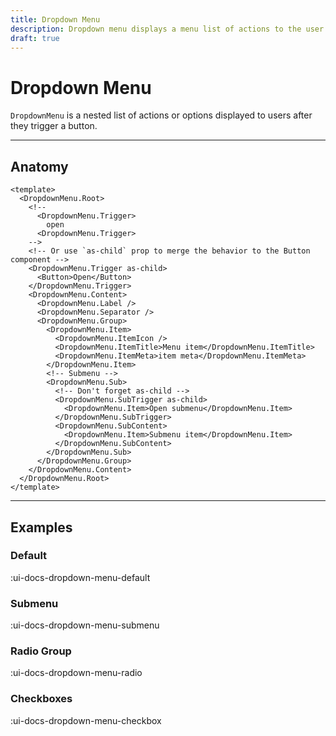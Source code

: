 ```yaml
---
title: Dropdown Menu
description: Dropdown menu displays a menu list of actions to the user after they trigger a button.
draft: true
---
```


# Dropdown Menu

`DropdownMenu` is a nested list of actions or options displayed to users after they trigger a button.

___

## Anatomy

```vue
<template>
  <DropdownMenu.Root>
    <!--
      <DropdownMenu.Trigger>
        open
      <DropdownMenu.Trigger>
    -->
    <!-- Or use `as-child` prop to merge the behavior to the Button component -->
    <DropdownMenu.Trigger as-child>
      <Button>Open</Button>
    </DropdownMenu.Trigger>
    <DropdownMenu.Content>
      <DropdownMenu.Label />
      <DropdownMenu.Separator />
      <DropdownMenu.Group>
        <DropdownMenu.Item>
          <DropdownMenu.ItemIcon />
          <DropdownMenu.ItemTitle>Menu item</DropdownMenu.ItemTitle>
          <DropdownMenu.ItemMeta>item meta</DropdownMenu.ItemMeta>
        </DropdownMenu.Item>
        <!-- Submenu -->
        <DropdownMenu.Sub>
          <!-- Don't forget as-child -->
          <DropdownMenu.SubTrigger as-child>
            <DropdownMenu.Item>Open submenu</DropdownMenu.Item>
          </DropdownMenu.SubTrigger>
          <DropdownMenu.SubContent>
            <DropdownMenu.Item>Submenu item</DropdownMenu.Item>
          </DropdownMenu.SubContent>
        </DropdownMenu.Sub>
      </DropdownMenu.Group>
    </DropdownMenu.Content>
  </DropdownMenu.Root>
</template>
```
___

## Examples

### Default

:ui-docs-dropdown-menu-default

### Submenu

:ui-docs-dropdown-menu-submenu

### Radio Group

:ui-docs-dropdown-menu-radio

### Checkboxes

:ui-docs-dropdown-menu-checkbox